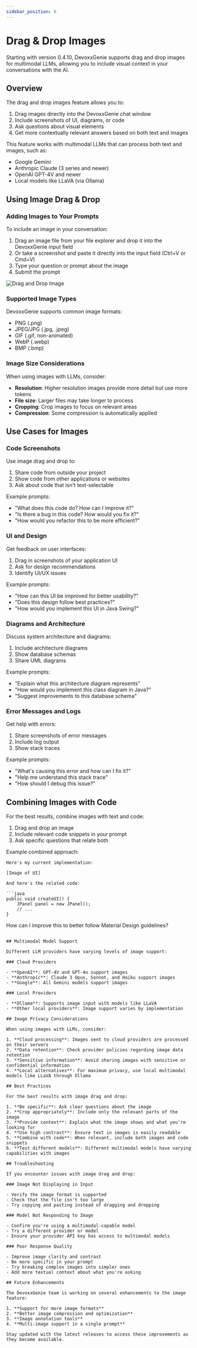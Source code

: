 ```yaml
---
sidebar_position: 6
---
```


# Drag & Drop Images

Starting with version 0.4.10, DevoxxGenie supports drag and drop images for multimodal LLMs, allowing you to include visual context in your conversations with the AI.

## Overview

The drag and drop images feature allows you to:

1. Drag images directly into the DevoxxGenie chat window
2. Include screenshots of UI, diagrams, or code
3. Ask questions about visual elements
4. Get more contextually relevant answers based on both text and images

This feature works with multimodal LLMs that can process both text and images, such as:

- Google Gemini
- Anthropic Claude (3 series and newer)
- OpenAI GPT-4V and newer
- Local models like LLaVA (via Ollama)

## Using Image Drag & Drop

### Adding Images to Your Prompts

To include an image in your conversation:

1. Drag an image file from your file explorer and drop it into the DevoxxGenie input field
2. Or take a screenshot and paste it directly into the input field (Ctrl+V or Cmd+V)
3. Type your question or prompt about the image
4. Submit the prompt

![Drag and Drop Image](/img/dnd-images.png)

### Supported Image Types

DevoxxGenie supports common image formats:

- PNG (.png)
- JPEG/JPG (.jpg, .jpeg)
- GIF (.gif, non-animated)
- WebP (.webp)
- BMP (.bmp)

### Image Size Considerations

When using images with LLMs, consider:

- **Resolution**: Higher resolution images provide more detail but use more tokens
- **File size**: Larger files may take longer to process
- **Cropping**: Crop images to focus on relevant areas
- **Compression**: Some compression is automatically applied

## Use Cases for Images

### Code Screenshots

Use image drag and drop to:

1. Share code from outside your project
2. Show code from other applications or websites
3. Ask about code that isn't text-selectable

Example prompts:
- "What does this code do? How can I improve it?"
- "Is there a bug in this code? How would you fix it?"
- "How would you refactor this to be more efficient?"

### UI and Design

Get feedback on user interfaces:

1. Drag in screenshots of your application UI
2. Ask for design recommendations
3. Identify UI/UX issues

Example prompts:
- "How can this UI be improved for better usability?"
- "Does this design follow best practices?"
- "How would you implement this UI in Java Swing?"

### Diagrams and Architecture

Discuss system architecture and diagrams:

1. Include architecture diagrams
2. Show database schemas
3. Share UML diagrams

Example prompts:
- "Explain what this architecture diagram represents"
- "How would you implement this class diagram in Java?"
- "Suggest improvements to this database schema"

### Error Messages and Logs

Get help with errors:

1. Share screenshots of error messages
2. Include log output
3. Show stack traces

Example prompts:
- "What's causing this error and how can I fix it?"
- "Help me understand this stack trace"
- "How should I debug this issue?"

## Combining Images with Code

For the best results, combine images with text and code:

1. Drag and drop an image
2. Include relevant code snippets in your prompt
3. Ask specific questions that relate both

Example combined approach:
```
Here's my current implementation:

[Image of UI]

And here's the related code:

```java
public void createUI() {
    JPanel panel = new JPanel();
    // ...
}
```

How can I improve this to better follow Material Design guidelines?
```

## Multimodal Model Support

Different LLM providers have varying levels of image support:

### Cloud Providers

- **OpenAI**: GPT-4V and GPT-4o support images
- **Anthropic**: Claude 3 Opus, Sonnet, and Haiku support images
- **Google**: All Gemini models support images

### Local Providers

- **Ollama**: Supports image input with models like LLaVA
- **Other local providers**: Image support varies by implementation

## Image Privacy Considerations

When using images with LLMs, consider:

1. **Cloud processing**: Images sent to cloud providers are processed on their servers
2. **Data retention**: Check provider policies regarding image data retention
3. **Sensitive information**: Avoid sharing images with sensitive or confidential information
4. **Local alternatives**: For maximum privacy, use local multimodal models like LLaVA through Ollama

## Best Practices

For the best results with image drag and drop:

1. **Be specific**: Ask clear questions about the image
2. **Crop appropriately**: Include only the relevant parts of the image
3. **Provide context**: Explain what the image shows and what you're looking for
4. **Use high contrast**: Ensure text in images is easily readable
5. **Combine with code**: When relevant, include both images and code snippets
6. **Test different models**: Different multimodal models have varying capabilities with images

## Troubleshooting

If you encounter issues with image drag and drop:

### Image Not Displaying in Input

- Verify the image format is supported
- Check that the file isn't too large
- Try copying and pasting instead of dragging and dropping

### Model Not Responding to Image

- Confirm you're using a multimodal-capable model
- Try a different provider or model
- Ensure your provider API key has access to multimodal models

### Poor Response Quality

- Improve image clarity and contrast
- Be more specific in your prompt
- Try breaking complex images into simpler ones
- Add more textual context about what you're asking

## Future Enhancements

The DevoxxGenie team is working on several enhancements to the image feature:

1. **Support for more image formats**
2. **Better image compression and optimization**
3. **Image annotation tools**
4. **Multi-image support in a single prompt**

Stay updated with the latest releases to access these improvements as they become available.
